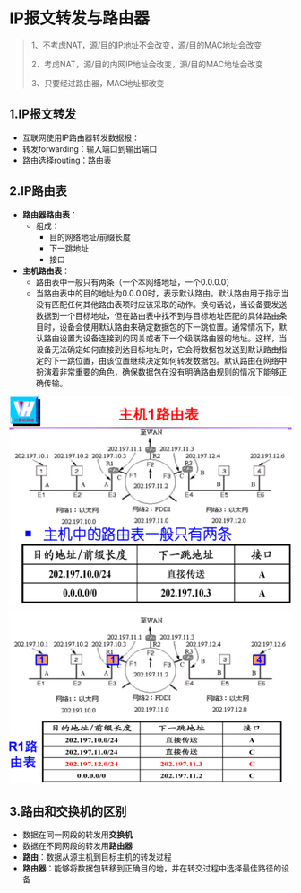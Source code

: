 # IP报文转发与路由器

> 1、不考虑NAT，源/目的IP地址不会改变，源/目的MAC地址会改变
>
> 2、考虑NAT，源/目的内网IP地址会改变，源/目的MAC地址会改变
>
> 3、只要经过路由器，MAC地址都改变 



## 1.IP报文转发

*  互联网使用IP路由器转发数据报：
  * 转发forwarding：输入端口到输出端口
  * 路由选择routing：路由表



## 2.IP路由表

* **路由器路由表**：
  * 组成：
    * 目的网络地址/前缀长度
    * 下一跳地址
    * 接口
* **主机路由表**：
  * 路由表中一般只有两条（一个本网络地址，一个0.0.0.0）
  * 当路由表中的目的地址为0.0.0.0时，表示默认路由。默认路由用于指示当没有匹配任何其他路由表项时应该采取的动作。换句话说，当设备要发送数据到一个目标地址，但在路由表中找不到与目标地址匹配的具体路由条目时，设备会使用默认路由来确定数据包的下一跳位置。通常情况下，默认路由设置为设备连接到的网关或者下一个级联路由器的地址。这样，当设备无法确定如何直接到达目标地址时，它会将数据包发送到默认路由指定的下一跳位置，由该位置继续决定如何转发数据包。默认路由在网络中扮演着非常重要的角色，确保数据包在没有明确路由规则的情况下能够正确传输。

![image-20240614213323853](.img/7.IP报文转发与路由器.assets/image-20240614213323853.png)

![image-20240614213441660](.img/7.IP报文转发与路由器.assets/image-20240614213441660.png)

## 3.路由和交换机的区别

* 数据在同一网段的转发用**交换机**
* 数据在不同网段的转发用**路由器**
* **路由**：数据从源主机到目标主机的转发过程
* **路由器**：能够将数据包转移到正确目的地，并在转交过程中选择最佳路径的设备
